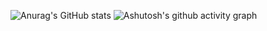 ![Anurag's GitHub stats](https://github-readme-stats.vercel.app/api?username=CavnHan)
![Ashutosh's github activity graph](https://github-readme-activity-graph.vercel.app/graph?username=CavnHan)

